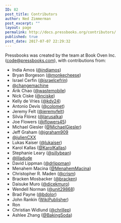 ```yaml
---
ID: 82
post_title: Contributors
author: Ned Zimmerman
post_excerpt: ""
layout: page
permalink: http://docs.pressbooks.org/contributors/
published: true
post_date: 2017-07-07 22:29:32
---
```

Pressbooks was created by the team at Book Oven Inc. (<code@pressbooks.com>), with contributions from:

*   India Amos ([@indiamos][1])
*   Bryan Borgeson ([@monkecheese][2])
*   Israel Cerfin ([@israelcefrin][3])
*   [@changemachine][4]
*   Arik Chao ([@wastemobile][5])
*   Nick Ciske ([@nciske][6])
*   Kelly de Vries ([@kdv24][7])
*   Antonio Devís ([@colomet][8])
*   Jeremy Felt ([@jeremyfelt](https://github.com/jeremyfelt))
*   Silvia Flórez ([@larusalka][9])
*   Joe Flowers ([@jflowers45][10])
*   Michael Giesler ([@MichaelGiesler][11])
*   Jeff Graham ([@jgraham909][12]
*   [@julienCXX][13]
*   Lukas Kaiser ([@lukaiser][14])
*   Karol Kallas ([@KarolKallas][15])
*   Stephanie Leary ([@sillybean][16])
*   [@liladude][17]
*   David Lippman ([@drlippman][18])
*   Menahem Macina ([@MenahemMacina][19])
*   Christopher R. Maden ([@crism][20])
*   Bracken Mosbacker ([@bracken][21])
*   Daisuke Muro ([@dicekmuro][22])
*   Wendell Norman ([@unit29868][23])
*   Brad Payne ([@bdolor][24])
*   John Rankin ([WikiPublisher][25])
*   Ron
*   Christian Widlund ([@chrillep][26])
*   Ashlee Zhang ([@BakingSoda][27])

 [1]: https://github.com/indiamos
 [2]: https://github.com/monkecheese
 [3]: https://github.com/israelcefrin
 [4]: https://github.com/changemachine
 [5]: https://github.com/wastemobile
 [6]: https://github.com/nciske
 [7]: https://github.com/kdv24
 [8]: https://github.com/colomet
 [9]: https://twitter.com/larusalka
 [10]: https://github.com/jflowers45
 [11]: https://github.com/MichaelGiesler
 [12]: https://github.com/jgraham909
 [13]: https://github.com/julienCXX
 [14]: https://github.com/lukaiser
 [15]: https://github.com/KarolKallas
 [16]: https://github.com/sillybean
 [17]: https://github.com/liladude
 [18]: https://github.com/drlippman
 [19]: https://github.com/MenahemMacina
 [20]: https://github.com/crism
 [21]: https://github.com/bracken
 [22]: https://github.com/dicekmuro
 [23]: https://github.com/unit29868
 [24]: https://github.com/bdolor
 [25]: http://www.wikipublisher.org
 [26]: https://github.com/chrillep
 [27]: https://github.com/BakingSoda
